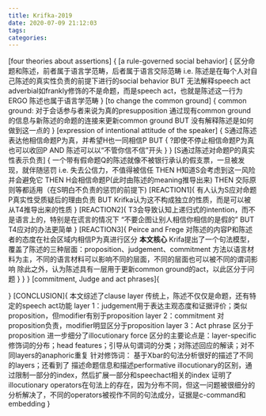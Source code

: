 ```yaml
---
title: Krifka-2019
date: 2020-07-09 21:12:03
tags:
categories:
---
```

[four theories about assertions]
{
    [a rule-governed social behavior]
    {
        区分命题和陈述，前者属于语言学范畴，后者属于语言交际范畴
        i.e.
        陈述是在每个人对自己陈述的真实性负责的前提下进行的social behavior
        BUT
        无法解释speech act adverbial如frankly修饰的不是命题，而是speech act，也就是陈述这一行为
        ERGO
        陈述也属于语言学范畴
    }
    [to change the common ground]
    {
        common ground: 对于会话参与者来说为真的presupposition
        通过现有common ground的信息与新陈述的命题的连接来更新common ground
        BUT
        没有解释陈述是如何做到这一点的
    }
    [expression of intentional attitude of the speaker]
    {
        S通过陈述表达他相信命题P为真，并希望H也一同相信P
        BUT
        {
            ?即使不停止相信命题P为真也可以收回P
            AND
            陈述可以以“不管你信不信”开头
        }
    }
    [S通过陈述对命题P的真实性表示负责]
    {
        一个带有假命题Q的陈述就像不被银行承认的假支票，一旦被发现，就伴随惩罚
        i.e.
        失去公信力，不值得被信任
        THEN
        H知道S会考虑到这一风险并会避免它 
        THEN
        H会相信命题P(此时由陈述的meaning推导出来)
        THEN
        交际原则等都适用（在S明白不负责的惩罚的前提下)
        [REACTION1]{
            有人认为S应对命题P真实性受质疑后的理由负责
            BUT
            Krifka认为这不构成独立的性质，而是可以被从T4推导出来的性质
        }
        [REACTION2]{
            T3会导致认知上递归式的intention，而不是语言上的，特别是在谎言的情况下
            “不要企图让别人相信你相信的是假的”
            BUT
            T4应对的办法更简单
        }
        [REACTION3]{
            Peirce and Frege 对陈述的内容P和陈述者的态度在社会区域内相信P为真进行区分
            **本文核心**
            Krifa提出了一个句法模型，覆盖了陈述的三种层面：proposition、judgement、commitment
            方法以语言材料为主，不同的语言材料可以影响不同的层面，不同的层面也可以被不同的谓词影响
            除此之外，认为陈述具有一层用于更新common ground的act，以此区分于问题
        }
    }
}
[commitment, Judge and act phrases]{
    
}
[CONCLUSION]{
    本文综述了clause layer
    传统上，陈述不仅仅是命题，还有特定的speech act功能
    layer 1：judgement用于表达主观态度和证据评价；类似proposition，但modifier有别于proposition
    layer 2：commitment 对proposition负责，modifier明显区分于proposition
    layer 3：Act phrase 区分于proposition
    进一步细分了illocutionary force
    区分的主要论点是：layer-specific修饰词的分布；head features；引导从句谓词的分类；对陈述回应的解读；对不同layers的anaphoric重复
    针对修饰词： 基于Xbar的句法分析很好的描述了不同的layers；还看到了 描述命题信息和描述performative illocutionary的区别，通过限制一部分的index，然后扩展一部分和speechact相关的index
    证明了illocutionary operators在句法上的存在，因为分布不同，但这一问题被很细分的分析解决了，不同的operators被视作不同的句法成分，证据是c-command和embedding
}